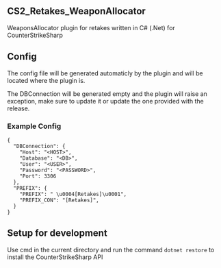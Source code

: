 ## CS2_Retakes_WeaponAllocator

WeaponsAllocator plugin for retakes written in C# (.Net) for CounterStrikeSharp

## Config

The config file will be generated automaticly by the plugin and will be located where the plugin is.

The DBConnection will be generated empty and the plugin will raise an exception, make sure to update it or update the one provided with the release.

### Example Config

```
{
  "DBConnection": {
    "Host": "<HOST>",
    "Database": "<DB>",
    "User": "<USER>",
    "Password": "<PASSWORD>",
    "Port": 3306
  },
  "PREFIX": {
    "PREFIX": " \u0004[Retakes]\u0001",
    "PREFIX_CON": "[Retakes]",
  }
}

```

## Setup for development

Use cmd in the current directory and run the command `dotnet restore` to install the CounterStrikeSharp API
